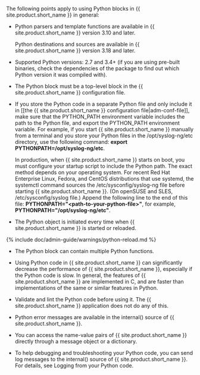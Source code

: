 The following points apply to using Python blocks in {{ site.product.short_name }} in
general:

- Python parsers and template functions are available in {{ site.product.short_name }}
    version 3.10 and later.

    Python destinations and sources are available in {{ site.product.short_name }}
    version 3.18 and later.

- Supported Python versions: 2.7 and 3.4+ (if you are using pre-built
    binaries, check the dependencies of the package to find out which
    Python version it was compiled with).

- The Python block must be a top-level block in the {{ site.product.short_name }}
    configuration file.

- If you store the Python code in a separate Python file and only
    include it in [[the {{ site.product.short_name }} configuration file|adm-conf-file]], make sure that
    the PYTHON_PATH environment variable includes the path to the
    Python file, and export the PYTHON_PATH environment variable. For
    example, if you start {{ site.product.short_name }} manually from a terminal and you
    store your Python files in the /opt/syslog-ng/etc directory, use the
    following command: **export PYTHONPATH=/opt/syslog-ng/etc**.

    In production, when {{ site.product.short_name }} starts on boot, you must configure
    your startup script to include the Python path. The exact method
    depends on your operating system. For recent Red Hat Enterprise
    Linux, Fedora, and CentOS distributions that use systemd, the
    systemctl command sources the /etc/sysconfig/syslog-ng file before
    starting {{ site.product.short_name }}. (On openSUSE and SLES, /etc/sysconfig/syslog
    file.) Append the following line to the end of this file:
    **PYTHONPATH="\<path-to-your-python-file\>"**, for example,
    **PYTHONPATH="/opt/syslog-ng/etc"**.

- The Python object is initiated every time when {{ site.product.short_name }} is
    started or reloaded.  

 {% include doc/admin-guide/warnings/python-reload.md %}  

- The Python block can contain multiple Python functions.

- Using Python code in {{ site.product.short_name }} can significantly decrease the
    performance of {{ site.product.short_name }}, especially if the Python code is slow.
    In general, the features of {{ site.product.short_name }} are implemented in C, and
    are faster than implementations of the same or similar features in
    Python.

- Validate and lint the Python code before using it. The {{ site.product.short_name }}
    application does not do any of this.

- Python error messages are available in the internal() source of
    {{ site.product.short_name }}.

- You can access the name-value pairs of {{ site.product.short_name }} directly
    through a message object or a dictionary.

- To help debugging and troubleshooting your Python code, you can send
    log messages to the internal() source of {{ site.product.short_name }}. For details,
    see Logging from your Python code.

